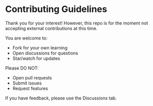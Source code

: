 ﻿# Contributing Guidelines

Thank you for your interest! However, this repo is for the moment not accepting external contributions at this time.

You are welcome to:
- Fork for your own learning
- Open discussions for questions
- Star/watch for updates

Please DO NOT:
- Open pull requests
- Submit issues
- Request features

If you have feedback, please use the Discussions tab.
